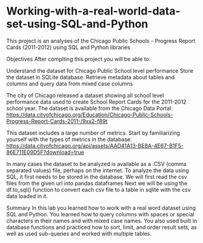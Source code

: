 # Working-with-a-real-world-data-set-using-SQL-and-Python

This project is an analyses of the Chicago Public Schools - Progress Report Cards (2011-2012) using SQL and Python libraries

Objectives
After complting this project you will be able to:

Understand the dataset for Chicago Public School level performance
Store the dataset in SQLite database.
Retrieve metadata about tables and columns and query data from mixed case columns

The city of Chicago released a dataset showing all school level performance data used to create School Report Cards for the 2011-2012 school year. The dataset is available from the Chicago Data Portal: https://data.cityofchicago.org/Education/Chicago-Public-Schools-Progress-Report-Cards-2011-/9xs2-f89t

This dataset includes a large number of metrics. Start by familiarizing yourself with the types of metrics in the database: https://data.cityofchicago.org/api/assets/AAD41A13-BE8A-4E67-B1F5-86E711E09D5F?download=true

In many cases the dataset to be analyzed is available as a .CSV (comma separated values) file, perhaps on the internet. To analyze the data
using SQL, it first needs to be stored in the database.
We will first read the csv files from the given url into pandas dataframes
Next we will be using the df.to_sql() function to convert each csv file to a table in sqlite with the csv data loaded in it.



Summary
In this lab you learned how to work with a real word dataset using SQL and Python. You learned how to query columns with spaces or special characters in their names and with mixed case names. You also used built in database functions and practiced how to sort, limit, and order result sets, as well as used sub-queries and worked with multiple tables.




